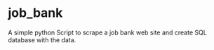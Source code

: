 # job_bank
A simple python Script to scrape a job bank web site and create SQL database with the data.
